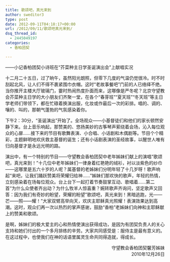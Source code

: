 ```yaml
---
title: 歌颂吧，真光来到
author: sweditor3
type: post
date: 2012-09-11T04:18:17+00:00
url: /2012/09/11/歌颂吧真光来到/
dsq_thread_id:
  - 2445049197
categories:
  - 香柏团契

---
```

——小记香柏团契小诗班在“芥菜种主日学圣诞演出会”上献唱实况

十二月二十五日，过了晌午，虽然阳光朗照，但零下几度的气温仍觉很冷。时不时刮起北风，让人们不得不裹紧围巾衣帽。这时“老故事餐吧”门前的人已络绎不绝。当你推开主楼大厅玻璃门，霎时热闹热度扑面而来，这哪像是严冬呢？北京守望教会芥菜种主日学的大小朋友们齐聚一堂，在各个“春芽班”“夏天班”“冬天班”等主日学老师们带领下，都在忙碌着换演出服，化妆或作最后一次的彩排。唱的、调的、嚷的、叫的，那朝气蓬勃的气氛感染着你。
  
下午2：30分，“圣诞演出”开始了。全场观众——小基督徒们和他们的家长顿然安静下来。台上音乐响起，那赞美的、悠扬美妙的古筝琴声萦绕着会场，沁入每位观众的心扉&#8230;&#8230;接下来的节目有歌舞表演、小合唱、小话剧和木偶剧等。节目个个精彩，主题鲜明地欢庆救主基督的诞生；还有小话剧表演的圣经故事，以醒世人唯有归向基督才是永远光明的路。

演出中，有一个特别的节目——守望教会香柏团契中老年姊妹们献上的演唱“歌颂吧，真光来到！”十几位中老年姊妹们一律身着红艳艳的绒衫，衬以淡紫色的纱巾——这哪里是五六十岁的人呢？属基督的老姊妹们分明年轻了十几岁呀！歌声响起“来吧，让我们踊跃赞美将荣耀归给神&#8230;&#8230;”姊妹们那欢快的歌声，年轻的热情，立刻感染着在场每位观众。台上台下一起打着节奏鼓掌互动、歌唱着&#8230;&#8230;第二首“为什么众使者齐出动？为什么牧羊人惊喜重？婉转歌声齐询问，坚定歌声又回答：因为我们有奇妙的盼望，荣耀的盼望”歌颂吧，真光来到！黑暗逃跑，光——芒——照——耀！”大家双臂高举向天，欢庆主耶稣真光照耀！表演效果达到高潮。这时，观众们再一次以热烈的掌声感谢，鼓励“香柏”老姊妹们向神和主耶稣献上的赞美和歌颂。
  
是啊，姊妹们的极大爱主的心和热情使演出获得成功，是因为有团契负责人的关心支持和她们付出的一个多月排练的辛劳。大家共同感受是：服侍主是最有意义的。在这过程中，也使我们在神的话语里属灵生命共同得造就，得成长。

<p style="text-align: right;">
  守望教会香柏团契馨芳姊妹<br /> 2010年12月26日
</p>